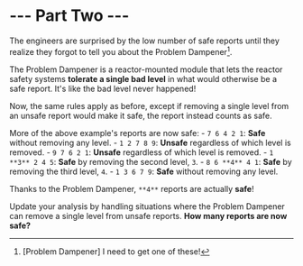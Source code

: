 # --- Part Two ---

The engineers are surprised by the low number of safe reports until they realize they forgot to tell you about the Problem Dampener[^1].

The Problem Dampener is a reactor-mounted module that lets the reactor safety systems **tolerate a single bad level** in what would otherwise be a safe report. It's like the bad level never happened!

Now, the same rules apply as before, except if removing a single level from an unsafe report would make it safe, the report instead counts as safe.

More of the above example's reports are now safe:
    - `7 6 4 2 1`: **Safe** without removing any level.
    - `1 2 7 8 9`: **Unsafe** regardless of which level is removed.
    - `9 7 6 2 1`: **Unsafe** regardless of which level is removed.
    - `1 **3** 2 4 5`: **Safe** by removing the second level, `3`.
    - `8 6 **4** 4 1`: **Safe** by removing the third level, `4`.
    - `1 3 6 7 9`: **Safe** without removing any level.

Thanks to the Problem Dampener, `**4**` reports are actually **safe**!

Update your analysis by handling situations where the Problem Dampener can remove a single level from unsafe reports. **How many reports are now safe?**

[^1]: [Problem Dampener] I need to get one of these!
